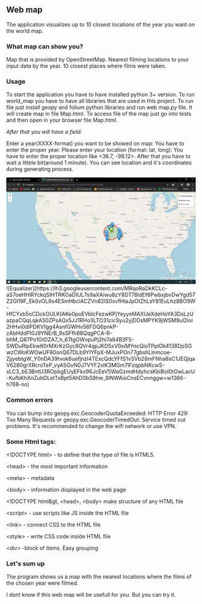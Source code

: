 <p align="center"><h2>Web map</h2></p>

The application visualizes up to 10 closest locations of the year you want on the world map.

<h3>What map can show you?</h3>

Map that is provided by OpenStreetMap.
Nearest filming locations to your input data by the year.
10 closest places where films were taken.

<h3>Usage</h3>

To start the application you have to have installed python 3+ version.
To run world_map you have to have all libraries that are used in this project.
To run file just install geopy and folium python libraries and run web map.py file.
It will create map in file Map.html.
To access file of the map just go into tests and then open in your browser file Map.html.


<i>After that you will have a field:</i>

Enter a year(XXXX-format) you want to be showed on map:
You have to enter the proper year.
Please enter your location (format: lat, long):
You have to enter the proper location like <36.7, -98.12>. After that you have to wait a littele bit(around 1 minute).
You can see location and it's coordinates during generating process.

<img src="https://github.com/Paliy2/Web__map/blob/master/%D0%BB%D0%B0%D0%B1%D0%BA%D0%B0%202/tests/Map_example.png">
![Equalizer](https://lh3.googleusercontent.com/MRqoRaDkKCLc-aS7oeHHlRYckqSIHTRKOaDIUL7s9aXAiwu8zY8DT78IdEf6PwbxjbvDwYgd57Z2Gl19F_Ek0vOL9s4ESmHbciACZVn82IS0xvfHlaJpOtZhLsY81EuLhz8BO9W-HfCYxb5oCDckOULKtAKe0poEVblcFezwKPjYeyyeMAXUeXdeHoYA3DsLzUazpaCQqLqkA50ZPsAQx5JJ1RHo3LTO31cicSyu2yjDDsMPYK9jWSM9uI2loi2HHvi0dIPDKVfgg4AsnfGWHv56FDQ6pnkP-zAbHddPI0J9YNErB_9sSFfh88QqgPCA-R-bhM_Q87Po1GtDZA7_h_6TtgGWvpuPj2hi7a84B3F5-SWDuRlpEkw60rMXrKzGyc8QVr4qpJKD5xV0xiMYncQioTPpIOk4138DpSGwzCWoKWOwUF80onQ67DLb9YIYFpX-MJuxPOn77gbshLlnmcoe-ZjjyebtgW_Y0nDA39tvok6uefjnzl4TExcQdcYFfS1vSVb28mFNha8sC1JEQjqaV6280grXRcroTeP_vyASGvN0J7VYF2xIK3MGm7lFzqpbNKcwS-sLC3_bE3BntU3ROpbgEUyEFkx96JcEeV5WaGzmdHdyhcsKbiBoI0tOwLacU-KufbKhXnZubDLeITxBpt5AhD0bS9hw_8lNWAioCnsECvnnggw=w1366-h768-no)
  
<h3>Common errors</h3>

You can bump into geopy.exc.GeocoderQuotaExceeded: HTTP Error 429: Too Many Requests or geopy.exc.GeocoderTimedOut: Service timed out problems.
It's recommended to change the wifi network or use VPN.

<h3>Some Html tags:</h3>

&lt;!DOCTYPE html&gt; - to define that the type of file is HTML5.

&lt;head&gt; - the most important information

&lt;meta&gt; - metadata

&lt;body&gt; - information displayed in the web page

&lt;!DOCTYPE html&gt, &lt;head&gt;, &lt;body&gt; make structure of any HTML file

&lt;script&gt; - use scripts like JS inside the HTML file

&lt;link&gt; - connect CSS to the HTML file

&lt;style&gt; - write CSS code inside HTML file

&lt;div&gt; -block of items. Easy grouping

<h3>Let's sum up</h3>
The program shows us a map with the nearest locations where the films of the chosen year were filmed.
<p>I dont know if this web map will be usefull for you. But you can try it. </p>

